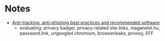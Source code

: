 # Notes

- [Anti-tracking, anti-phishing best practices and recommended software](anti-track.md)
  - evaluating: privacy badger, privacy-related site links, maganelet.hu, password.link, ungoogled chromium, browserleaks, privoxy, EFF
